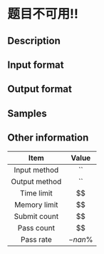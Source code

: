 # 题目不可用!!
## Description



## Input format



## Output format



## Samples


## Other information

|Item|Value|
|:---:|:---:|
|Input method|``|
|Output method|``|
|Time limit|$$|
|Memory limit|$$|
|Submit count|$$|
|Pass count|$$|
|Pass rate|$-nan\%$|

